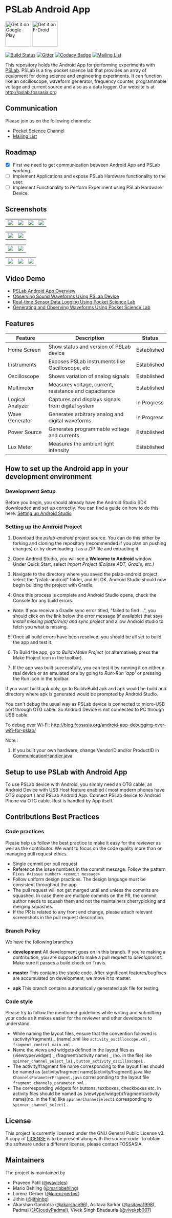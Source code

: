 # PSLab Android App

<a href="https://play.google.com/store/apps/details?id=org.fossasia.pslab"><img alt="Get it on Google Play" height="80" src="https://play.google.com/intl/en_us/badges/images/generic/en_badge_web_generic.png"></a>
<a href="https://f-droid.org/app/org.fossasia.pslab"><img alt="Get it on F-Droid" height="80" src="https://f-droid.org/badge/get-it-on.png"></a>

[![Build Status](https://travis-ci.org/fossasia/pslab-android.svg?branch=development)](https://travis-ci.org/fossasia/pslab-android)
[![Gitter](https://badges.gitter.im/fossasia/pslab.svg)](https://gitter.im/fossasia/pslab?utm_source=badge&utm_medium=badge&utm_campaign=pr-badge)
[![Codacy Badge](https://api.codacy.com/project/badge/Grade/dd728d91bb5743ff916c16c1251f8dd5)](https://www.codacy.com/app/praveenkumar103/pslab-android?utm_source=github.com&amp;utm_medium=referral&amp;utm_content=fossasia/pslab-android&amp;utm_campaign=Badge_Grade)
[![Mailing List](https://img.shields.io/badge/Mailing%20List-FOSSASIA-blue.svg)](mailto:pslab-fossasia@googlegroups.com)

This repository holds the Android App for performing experiments with [PSLab](http://pslab.fossasia.org/). PSLab is a tiny pocket science lab that provides an array of equipment for doing science and engineering experiments. It can function like an oscilloscope, waveform generator, frequency counter, programmable voltage and current source and also as a data logger. Our website is at http://pslab.fossasia.org

## Communication

Please join us on the following channels:
* [Pocket Science Channel](https://gitter.im/fossasia/pslab)
* [Mailing List](https://groups.google.com/forum/#!forum/pslab-fossasia)

## Roadmap
 - [x] First we need to get communication between Android App and PSLab working.
 - [ ] Implement Applications and expose PSLab Hardware functionality to the user.
 - [ ] Implement Functionality to Perform Experiment using PSLab Hardware Device.

## Screenshots

  <table>
    <tr>
     <td><img src="/docs/images/view_home_screen.png"></td>
     <td><img src="/docs/images/view_navigation_drawer.png"></td>
     <td><img src="/docs/images/view_instruement_panel.png"></td>
     <td><img src="/docs/images/view_pin_layout.png"></td>
    </tr>
  </table>
  <table>
    <tr>
     <td><img src="/docs/images/screenshot_3.png"></td>
     <td><img src="/docs/images/screenshot_audio_jack.png"></td>
    </tr>
  </table>
  <table>
    <tr>
     <td><img src="/docs/images/wave_generator_view.png"></td>
     <td><img src="/docs/images/view_logic_analyzer.png"></td>
    </tr>
  </table>
  <table>
    <tr>
     <td><img src="/docs/images/view_power_source.png"></td>
     <td><img src="/docs/images/view_guide_box.png"></td>
     <td><img src="/docs/images/view_lux_meter.png"></td>
    </tr>
  </table>

## Video Demo
- [PSLab Android App Overview](https://www.youtube.com/watch?v=JJfsF0b8M8k)
- [Observing Sound Waveforms Using PSLab Device](https://www.youtube.com/watch?v=5bxDd1PiOMQ)
- [Real-time Sensor Data Logging Using Pocket Science Lab](https://www.youtube.com/watch?v=_A8h6o-UcNo)
- [Generating and Observing Waveforms Using Pocket Science Lab](https://www.youtube.com/watch?v=Ua9_OCR4p8Y) 

## Features
|   **Feature**    |                    **Description**                    |   **Status**    |
|------------------|-------------------------------------------------------|-----------------|
|   Home Screen    | Show status and version of PSLab device               |   Established   |
|   Instruments    | Exposes PSLab instruments like Oscilloscope, etc      |   Established   |
|  Oscilloscope    | Shows variation of analog signals                     |   Established   |
|   Multimeter     | Measures voltage, current, resistance and capacitance |   Established   |
| Logical Analyzer | Captures and displays signals from digital system     |   In Progress   |
|  Wave Generator  | Generates arbitrary analog and digital waveforms      |   In Progress   |
|   Power Source   | Generates programmable voltage and currents	   |   Established   |
|    Lux Meter     | Measures the ambient light intensity                  |   Established   |


## How to set up the Android app in your development environment

### Development Setup

Before you begin, you should already have the Android Studio SDK downloaded and set up correctly. You can find a guide on how to do this here: [Setting up Android Studio](http://developer.android.com/sdk/installing/index.html?pkg=studio)

### Setting up the Android Project

1. Download the _pslab-android_ project source. You can do this either by forking and cloning the repository (recommended if you plan on pushing changes) or by downloading it as a ZIP file and extracting it.

2. Open Android Studio, you will see a **Welcome to Android** window. Under Quick Start, select _Import Project (Eclipse ADT, Gradle, etc.)_

3. Navigate to the directory where you saved the pslab-android project, select the "pslab-android" folder, and hit OK. Android Studio should now begin building the project with Gradle.

4. Once this process is complete and Android Studio opens, check the Console for any build errors.

  - _Note:_ If you receive a Gradle sync error titled, "failed to find ...", you should click on the link below the error message (if available) that says _Install missing platform(s) and sync project_ and allow Android studio to fetch you what is missing.

5. Once all build errors have been resolved, you should be all set to build the app and test it.

6. To Build the app, go to _Build>Make Project_ (or alternatively press the Make Project icon in the toolbar).

7. If the app was built successfully, you can test it by running it on either a real device or an emulated one by going to _Run>Run 'app'_ or pressing the Run icon in the toolbar.
 
If you want build apk only, go to Build>Build apk and apk would be build and directory where apk is generated would be prompted by Android Studio.

You can't debug the usual way as PSLab device is connected to micro-USB port through OTG cable. So Android Device is not connected to PC through USB cable. 

To debug over Wi-Fi: http://blog.fossasia.org/android-app-debugging-over-wifi-for-pslab/
 
Note : 
1. If you built your own hardware, change VendorID and/or ProductID in [CommunicationHandler.java](https://github.com/fossasia/pslab-android/blob/master/app/src/main/java/org/fossasia/pslab/communication/CommunicationHandler.java) 
 
## Setup to use PSLab with Android App
To use PSLab device with Android, you simply need an OTG cable, an Android Device with USB Host feature enabled ( most modern phones have OTG support ) and PSLab Android App. Connect PSLab device to Android Phone via OTG cable. Rest is handled by App itself.

## Contributions Best Practices

### Code practices

Please help us follow the best practice to make it easy for the reviewer as well as the contributor. We want to focus on the code quality more than on managing pull request ethics. 

 * Single commit per pull request
 * Reference the issue numbers in the commit message. Follow the pattern ``` Fixes #<issue number> <commit message>```
 * Follow uniform design practices. The design language must be consistent throughout the app.
 * The pull request will not get merged until and unless the commits are squashed. In case there are multiple commits on the PR, the commit author needs to squash them and not the maintainers cherrypicking and merging squashes.
 * If the PR is related to any front end change, please attach relevant screenshots in the pull request description.

### Branch Policy

We have the following branches
 * **development**
	 All development goes on in this branch. If you're making a contribution,
	 you are supposed to make a pull request to _development_.
	 Make sure it passes a build check on Travis.

 * **master**
   This contains the stable code. After significant features/bugfixes are accumulated on development, we move it to master.

 * **apk**
   This branch contains automatically generated apk file for testing.


### Code style

Please try to follow the mentioned guidelines while writing and submitting your code as it makes easier for the reviewer and other developers to understand.

 * While naming the layout files, ensure that the convention followed is (activity/fragment) _ (name).xml like ```activity_oscilloscope.xml``` , ```fragment_control_main.xml``` .
 * Name the views and widgets defined in the layout files as (viewtype/widget) _ (fragment/activity name) _ (no. in the file) like ```spinner_channel_select_la1``` , ```button_activity_oscilloscope1``` .
 * The activity/fragment file name corresponding to the layout files should be named as                       (activity/fragment name)(activity/fragment).java like ```ChannelsParameterFragment.java``` corresponding to the layout file ```fragment_channels_parameter.xml``` .
 * The corresponding widgets for buttons, textboxes, checkboxes etc. in activity files should be named as (viewtype/widget)(fragment/activity name)(no. in the file) like ```spinnerChannelSelect1``` corresponding to ```spinner_channel_select1``` .

## License

This project is currently licensed under the GNU General Public License v3. A copy of [LICENSE](LICENSE.md) is to be present along with the source code. To obtain the software under a different license, please contact FOSSASIA.

## Maintainers
The project is maintained by
- Praveen Patil ([@wavicles](https://github.com/wavicles))
- Mario Behling ([@mariobehling](http://github.com/mariobehling))
- Lorenz Gerber ([@lorenzgerber](https://github.com/lorenzgerber))
- Jithin ([@jithinbp](https://github.com/jithinbp))
- Akarshan Gandotra ([@akarshan96](https://github.com/akarshan96)), Asitava Sarkar ([@asitava1998](https://github.com/asitava1998)), Padmal ([@CloudyPadmal](https://github.com/CloudyPadmal)), Vivek Singh Bhadauria ([@viveksb007](https://github.com/viveksb007))
